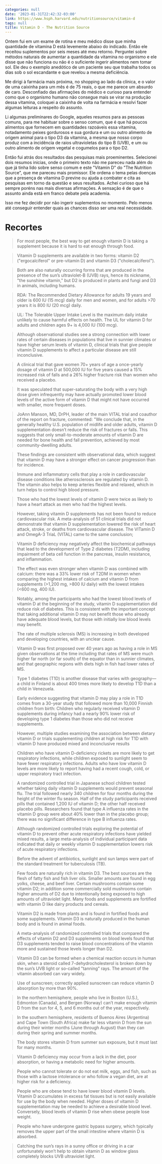 ```yaml
---
categories: null
date: '2023-01-31T22:42:32-03:00'
link: https://www.hsph.harvard.edu/nutritionsource/vitamin-d
tags: null
title: Vitamin D - The Nutrition Source
---
```


Ontem fui em um exame de rotina e meu médico disse que minha quantidade de vitamina D está levemente abaixo do indicado. Então ele receitou suplementos por seis meses até meu retorno. Perguntei sobre métodos naturais de aumentar a quantidade da vitamina no organismo e ele disse que não funciona ou não é o suficiente ingerir alimentos nem tomar sol. Ele deu o exemplo anedótico de um paciente seu que trabalha todos os dias sob o sol escandante e que revelou a mesma deficiência.

Me dirigi à farmácia mais próxima, no shopping ao lado da clínica, e o valor de uma caixinha para um mês é de 75 reais, o que me parece um absurdo de caro. Desconfiado das afirmações do médico e curioso para entender como que o organismo humano não consegue mais se virar na produção dessa vitamina, coloquei a caixinha de volta na farmácia e resolvi fazer algumas leituras a respeito do assunto.

Li algumas preliminares do Google, aqueles resumos para as pessoas comuns, para me habituar sobre o senso comum, que é que há poucos alimentos que fornecem em quantidades razoáveis essa vitamina, notadamento peixes gordurosos e sua gordura e um ou outro alimento de origem animal para o tipo D3 da vitamina, a mesma que nosso corpo produz com a incidência de raios ultravioletas do tipo B (UVB), e um ou outro alimento de origem vegetal e cogumelos para o tipo D2.

Então fui atrás dos resultados das pesquisas mais proeminentes. Selecionei dois resumos inicias, onde o primeiro texto não me pareceu nada além do que já tinha lido sobre senso comum e este "Vitamin D" do "The Nutrition Source", que me pareceu mais promissor. Ele ordena o tema pelas doenças que a presença de vitamina D previne ou ajuda a combater e cita as pesquisas em torno da questão e seus resultados. Achei curioso que há sempre poréns nas mais diversas afirmações. A sensação é de que o assunto ainda está em franco debate pela academia.

Isso me fez decidir por não ingerir suplementos no momento. Pelo menos até conseguir entender quais as chances disso ser uma real necessidade.

# Recortes

> For most people, the best way to get enough vitamin D is taking a supplement because it is hard to eat enough through food.

> Vitamin D supplements are available in two forms: vitamin D2 ("ergocalciferol" or pre-vitamin D) and vitamin D3 ("cholecalciferol").

> Both are also naturally occurring forms that are produced in the presence of the sun’s ultraviolet-B (UVB) rays, hence its nickname, "the sunshine vitamin," but D2 is produced in plants and fungi and D3 in animals, including humans.

> RDA: The Recommended Dietary Allowance for adults 19 years and older is 600 IU (15 mcg) daily for men and women, and for adults >70 years it is 800 IU (20 mcg) daily.

> UL: The Tolerable Upper Intake Level is the maximum daily intake unlikely to cause harmful effects on health. The UL for vitamin D for adults and children ages 9+ is 4,000 IU (100 mcg).

> Although observational studies see a strong connection with lower rates of certain diseases in populations that live in sunnier climates or have higher serum levels of vitamin D, clinical trials that give people vitamin D supplements to affect a particular disease are still inconclusive.

> A clinical trial that gave women 70+ years of age a once-yearly dosage of vitamin D at 500,000 IU for five years caused a 15% increased risk of falls and a 26% higher fracture risk than women who received a placebo.

> It was speculated that super-saturating the body with a very high dose given infrequently may have actually promoted lower blood levels of the active form of vitamin D that might not have occurred with smaller, more frequent doses.

> JoAnn Manson, MD, DrPH, leader of the main VITAL trial and coauthor of the report on fracture, commented: "We conclude that, in the generally healthy U.S. population of midlife and older adults, vitamin D supplementation doesn’t reduce the risk of fractures or falls. This suggests that only small-to-moderate amounts of vitamin D are needed for bone health and fall prevention, achieved by most community-dwelling adults.

> These findings are consistent with observational data, which suggest that vitamin D may have a stronger effect on cancer progression than for incidence.

> Immune and inflammatory cells that play a role in cardiovascular disease conditions like atherosclerosis are regulated by vitamin D. The vitamin also helps to keep arteries flexible and relaxed, which in turn helps to control high blood pressure.

> Those who had the lowest levels of vitamin D were twice as likely to have a heart attack as men who had the highest levels.

> However, taking vitamin D supplements has not been found to reduce cardiovascular risk. A meta-analysis of 51 clinical trials did not demonstrate that vitamin D supplementation lowered the risk of heart attack, stroke, or deaths from cardiovascular disease. The VITamin D and OmegA-3 TriaL (VITAL) came to the same conclusion;

> Vitamin D deficiency may negatively affect the biochemical pathways that lead to the development of Type 2 diabetes (T2DM), including impairment of beta cell function in the pancreas, insulin resistance, and inflammation.

> The effect was even stronger when vitamin D was combined with calcium: there was a 33% lower risk of T2DM in women when comparing the highest intakes of calcium and vitamin D from supplements (>1,200 mg, >800 IU daily) with the lowest intakes (<600 mg, 400 IU).

> Notably, among the participants who had the lowest blood levels of vitamin D at the beginning of the study, vitamin D supplementation did reduce risk of diabetes. This is consistent with the important concept that taking additional vitamin D may not benefit those who already have adequate blood levels, but those with initially low blood levels may benefit.

> The rate of multiple sclerosis (MS) is increasing in both developed and developing countries, with an unclear cause.

> Vitamin D was first proposed over 40 years ago as having a role in MS given observations at the time including that rates of MS were much higher far north (or far south) of the equator than in sunnier climates, and that geographic regions with diets high in fish had lower rates of MS.

> Type 1 diabetes (T1D) is another disease that varies with geography—a child in Finland is about 400 times more likely to develop T1D than a child in Venezuela.

> Early evidence suggesting that vitamin D may play a role in T1D comes from a 30-year study that followed more than 10,000 Finnish children from birth: Children who regularly received vitamin D supplements during infancy had a nearly 90% lower risk of developing type 1 diabetes than those who did not receive supplements.

> However, multiple studies examining the association between dietary vitamin D or trials supplementing children at high risk for T1D with vitamin D have produced mixed and inconclusive results

> Children who have vitamin D-deficiency rickets are more likely to get respiratory infections, while children exposed to sunlight seem to have fewer respiratory infections. Adults who have low vitamin D levels are more likely to report having had a recent cough, cold, or upper respiratory tract infection.

> A randomized controlled trial in Japanese school children tested whether taking daily vitamin D supplements would prevent seasonal flu. The trial followed nearly 340 children for four months during the height of the winter flu season. Half of the study participants received pills that contained 1,200 IU of vitamin D; the other half received placebo pills. Researchers found that type A influenza rates in the vitamin D group were about 40% lower than in the placebo group; there was no significant difference in type B influenza rates.

> Although randomized controlled trials exploring the potential of vitamin D to prevent other acute respiratory infections have yielded mixed results, a large meta-analysis of individual participant data indicated that daily or weekly vitamin D supplementation lowers risk of acute respiratory infections.

> Before the advent of antibiotics, sunlight and sun lamps were part of the standard treatment for tuberculosis (TB).

> Few foods are naturally rich in vitamin D3. The best sources are the flesh of fatty fish and fish liver oils. Smaller amounts are found in egg yolks, cheese, and beef liver. Certain mushrooms contain some vitamin D2; in addition some commercially sold mushrooms contain higher amounts of D2 due to intentionally being exposed to high amounts of ultraviolet light. Many foods and supplements are fortified with vitamin D like dairy products and cereals.

> Vitamin D2 is made from plants and is found in fortified foods and some supplements. Vitamin D3 is naturally produced in the human body and is found in animal foods.

> A meta-analysis of randomized controlled trials that compared the effects of vitamin D2 and D3 supplements on blood levels found that D3 supplements tended to raise blood concentrations of the vitamin more and sustained those levels longer than D2.

> Vitamin D3 can be formed when a chemical reaction occurs in human skin, when a steroid called 7-dehydrocholesterol is broken down by the sun’s UVB light or so-called "tanning" rays. The amount of the vitamin absorbed can vary widely.

> Use of sunscreen; correctly applied sunscreen can reduce vitamin D absorption by more than 90%.

> In the northern hemisphere, people who live in Boston (U.S.), Edmonton (Canada), and Bergen (Norway) can’t make enough vitamin D from the sun for 4, 5, and 6 months out of the year, respectively.

> In the southern hemisphere, residents of Buenos Aires (Argentina) and Cape Town (South Africa) make far less vitamin D from the sun during their winter months (June through August) than they can during their spring and summer months.

> The body stores vitamin D from summer sun exposure, but it must last for many months.

> Vitamin D deficiency may occur from a lack in the diet, poor absorption, or having a metabolic need for higher amounts.

> People who cannot tolerate or do not eat milk, eggs, and fish, such as those with a lactose intolerance or who follow a vegan diet, are at higher risk for a deficiency.

> People who are obese tend to have lower blood vitamin D levels. Vitamin D accumulates in excess fat tissues but is not easily available for use by the body when needed. Higher doses of vitamin D supplementation may be needed to achieve a desirable blood level. Conversely, blood levels of vitamin D rise when obese people lose weight.

> People who have undergone gastric bypass surgery, which typically removes the upper part of the small intestine where vitamin D is absorbed.

> Catching the sun’s rays in a sunny office or driving in a car unfortunately won’t help to obtain vitamin D as window glass completely blocks UVB ultraviolet light.